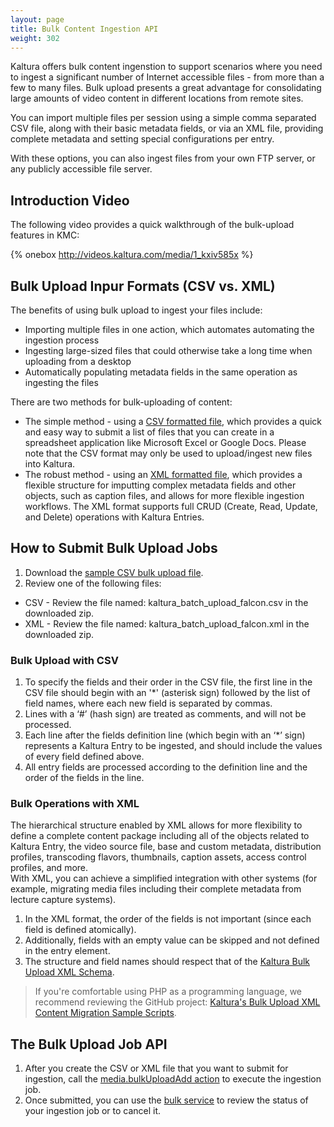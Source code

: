 ```yaml
---
layout: page
title: Bulk Content Ingestion API
weight: 302
---
```


Kaltura offers bulk content ingenstion to support scenarios where you need to ingest a significant number of Internet accessible files - from more than a few to many files. Bulk upload presents a great advantage for consolidating large amounts of video content in different locations from remote sites. 

You can import multiple files per session using a simple comma separated CSV file, along with their basic metadata fields, or via an XML file, providing complete metadata and setting special configurations per entry.

With these options, you can also ingest files from your own FTP server, or any publicly accessible file server.

## Introduction Video  

The following video provides a quick walkthrough of the bulk-upload features in KMC:

{% onebox http://videos.kaltura.com/media/1_kxiv585x %}

## Bulk Upload Inpur Formats (CSV vs. XML)  

The benefits of using bulk upload to ingest your files include:

* Importing multiple files in one action, which automates automating the ingestion process
* Ingesting large-sized files that could otherwise take a long time when uploading from a desktop
* Automatically populating metadata fields in the same operation as ingesting the files

There are two methods for bulk-uploading of content:

* The simple method - using a [CSV formatted file](http://en.wikipedia.org/wiki/Comma-separated_values), which provides a quick and easy way to submit a list of files that you can create in a spreadsheet application like Microsoft Excel or Google Docs. Please note that the CSV format may only be used to upload/ingest new files into Kaltura.
* The robust method - using an [XML formatted file](http://en.wikipedia.org/wiki/XML), which provides a flexible structure for imputting complex metadata fields and other objects, such as caption files, and allows for more flexible ingestion workflows. The XML format supports full CRUD (Create, Read, Update, and Delete) operations with Kaltura Entries.

## How to Submit Bulk Upload Jobs  

1. Download the [sample CSV bulk upload file](https://cdnapisec.kaltura.com/content/docs/kaltura_batch_upload_falcon.zip).  
2. Review one of the following files:
  * CSV - Review the file named: kaltura_batch_upload_falcon.csv in the downloaded zip.
  * XML - Review the file named: kaltura_batch_upload_falcon.xml in the downloaded zip.

### Bulk Upload with CSV  

1. To specify the fields and their order in the CSV file, the first line in the CSV file should begin with an '\*'  (asterisk sign) followed by the list of field names, where each new field is separated by commas.
2. Lines with a ‘#’ (hash sign) are treated as comments, and will not be processed.  
3. Each line after the fields definition line (which begin with an ‘*’ sign) represents a Kaltura Entry to be ingested, and should include the values of every field defined above.  
4. All entry fields are processed according to the definition line and the order of the fields in the line.  

### Bulk Operations with XML  

The hierarchical structure enabled by XML allows for more flexibility to define a complete content package including all of the objects related to Kaltura Entry, the video source file, base and custom metadata, distribution profiles, transcoding flavors, thumbnails, caption assets, access control profiles, and more.   
With XML, you can achieve a simplified integration with other systems (for example, migrating media files including their complete metadata from lecture capture systems).   

1. In the XML format, the order of the fields is not important (since each field is defined atomically).  
2. Additionally, fields with an empty value can be skipped and not defined in the entry element.  
3. The structure and field names should respect that of the [Kaltura Bulk Upload XML Schema](https://developer.kaltura.com/api-docs/#/Bulk%20Upload).

> If you're comfortable using PHP as a programming language, we recommend reviewing the GitHub project: [Kaltura's Bulk Upload XML Content Migration Sample Scripts](https://github.com/kaltura/kaltura-bulk-upload-migration-samples).


## The Bulk Upload Job API  

1. After you create the CSV or XML file that you want to submit for ingestion, call the [media.bulkUploadAdd action](https://developer.kaltura.com/api-docs/#/media.bulkUploadAdd) to execute the ingestion job.   
2. Once submitted, you can use the [bulk service](https://developer.kaltura.com/api-docs/#/bulk) to review the status of your ingestion job or to cancel it.   
